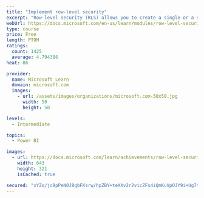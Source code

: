 ```yaml
---
title: "Implement row-level security"
excerpt: "Row-level security (RLS) allows you to create a single or a set of reports that targets data for a specific user. In this module, you will learn how to implement RLS by using either a static or dynamic method and how Microsoft Power BI simplifies testing RLS in Power BI Desktop and Power BI service."
webUrl: https://docs.microsoft.com/en-us/learn/modules/row-level-security-power-bi/
type: course
price: Free
length: PT9M
ratings:
  count: 1425
  average: 4.794386
heat: 86

provider:
  name: Microsoft Learn
  domain: microsoft.com
  images:
    - url: /assets/images/organizations/microsoft.com-50x50.jpg
      width: 50
      height: 50

levels:
  - Intermediate

topics:
  - Power BI

images:
  - url: https://docs.microsoft.com/learn/achievements/row-level-security-power-bi-social.png
    width: 643
    height: 321
    isCached: true

secured: "xYZo/jc9pPeN0J8gbFKsrw/hpZBY+teXXv2r2vicZFs4iQmKuVpOJY9i+Ug7tbdxgI97bMQ+j/62S9oYt+P8oCt83kHzOQce4eTg1ipMoQEEdztZ8MkfWdMqClRl2L2tqPiy+wrg1+rbfAWg6mdVXqoBabo2EVFVugJcDPfjZHzqZ7j2x5wToKiPeF3nzls0rFFU8bYM35lN2zPdoy0QJHkl7HhQUAkqzPVNT6A5yMI4SFx5Ju8/ElrnR89CpSywYCvXuDYLWJpbCtwy10peagPtAlhLKgBEaC31VF6QPD9y7Die18obCU5viE0XQETQIyCRVlbPDSw/Mimd0kCN5H7m1E9Xxnwq8ilqNCgZANb/A/qih2QnZYlM5I7mGKEuJFci92cqG7y6nKc3XYNaBnj8/12muRaHKmYYAXl+g1Y=;FeZiZ30wMqSrOerau+jUzg=="
---
```


